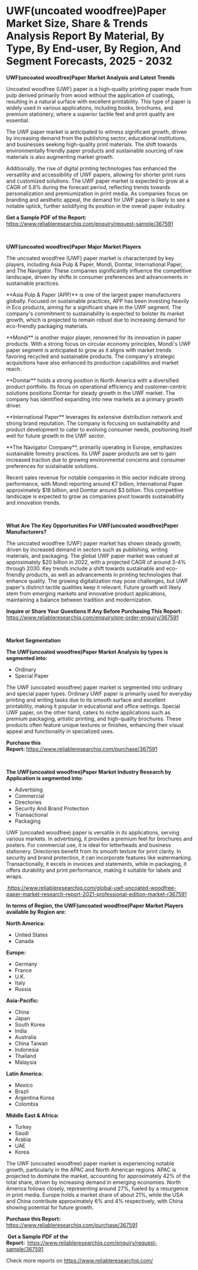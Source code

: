 <p><h1>UWF(uncoated woodfree)Paper Market Size, Share & Trends Analysis Report By Material, By Type, By End-user, By Region, And Segment Forecasts, 2025 - 2032</h1></p><p><strong>UWF(uncoated woodfree)Paper Market Analysis and Latest Trends</strong></p>
<p><p>Uncoated woodfree (UWF) paper is a high-quality printing paper made from pulp derived primarily from wood without the application of coatings, resulting in a natural surface with excellent printability. This type of paper is widely used in various applications, including books, brochures, and premium stationery, where a superior tactile feel and print quality are essential. </p><p>The UWF paper market is anticipated to witness significant growth, driven by increasing demand from the publishing sector, educational institutions, and businesses seeking high-quality print materials. The shift towards environmentally friendly paper products and sustainable sourcing of raw materials is also augmenting market growth. </p><p>Additionally, the rise of digital printing technologies has enhanced the versatility and accessibility of UWF papers, allowing for shorter print runs and customized solutions. The UWF paper market is expected to grow at a CAGR of 5.8% during the forecast period, reflecting trends towards personalization and premiumization in print media. As companies focus on branding and aesthetic appeal, the demand for UWF paper is likely to see a notable uptick, further solidifying its position in the overall paper industry.</p></p>
<p><strong>Get a Sample PDF of the Report:&nbsp;</strong> <a href="https://www.reliableresearchiq.com/enquiry/request-sample/367591?utm_campaign=1140&utm_medium=2&utm_source=Github&utm_content=ia&utm_term=16012025&utm_id=uwfuncoated-woodfreepaper">https://www.reliableresearchiq.com/enquiry/request-sample/367591</a></p>
<p>&nbsp;</p>
<p><strong>UWF(uncoated woodfree)Paper Major Market Players</strong></p>
<p><p>The uncoated woodfree (UWF) paper market is characterized by key players, including Asia Pulp & Paper, Mondi, Domtar, International Paper, and The Navigator. These companies significantly influence the competitive landscape, driven by shifts in consumer preferences and advancements in sustainable practices.</p><p>**Asia Pulp & Paper (APP)** is one of the largest paper manufacturers globally. Focused on sustainable practices, APP has been investing heavily in Eco products, aiming for a significant share in the UWF segment. The company's commitment to sustainability is expected to bolster its market growth, which is projected to remain robust due to increasing demand for eco-friendly packaging materials.</p><p>**Mondi** is another major player, renowned for its innovation in paper products. With a strong focus on circular economy principles, Mondi's UWF paper segment is anticipated to grow as it aligns with market trends favoring recycled and sustainable products. The company's strategic acquisitions have also enhanced its production capabilities and market reach.</p><p>**Domtar** holds a strong position in North America with a diversified product portfolio. Its focus on operational efficiency and customer-centric solutions positions Domtar for steady growth in the UWF market. The company has identified expanding into new markets as a primary growth driver.</p><p>**International Paper** leverages its extensive distribution network and strong brand reputation. The company is focusing on sustainability and product development to cater to evolving consumer needs, positioning itself well for future growth in the UWF sector.</p><p>**The Navigator Company**, primarily operating in Europe, emphasizes sustainable forestry practices. Its UWF paper products are set to gain increased traction due to growing environmental concerns and consumer preferences for sustainable solutions.</p><p>Recent sales revenue for notable companies in this sector indicate strong performance, with Mondi reporting around €7 billion, International Paper approximately $18 billion, and Domtar around $3 billion. This competitive landscape is expected to grow as companies pivot towards sustainability and innovation trends.</p></p>
<p>&nbsp;</p>
<p><strong>What Are The Key Opportunities For UWF(uncoated woodfree)Paper Manufacturers?</strong></p>
<p><p>The uncoated woodfree (UWF) paper market has shown steady growth, driven by increased demand in sectors such as publishing, writing materials, and packaging. The global UWF paper market was valued at approximately $20 billion in 2022, with a projected CAGR of around 3-4% through 2030. Key trends include a shift towards sustainable and eco-friendly products, as well as advancements in printing technologies that enhance quality. The growing digitalization may pose challenges, but UWF paper's distinct tactile qualities keep it relevant. Future growth will likely stem from emerging markets and innovative product applications, maintaining a balance between tradition and modernization.</p></p>
<p><strong>Inquire or Share Your Questions If Any Before Purchasing This Report:</strong> <a href="https://www.reliableresearchiq.com/enquiry/pre-order-enquiry/367591?utm_campaign=1140&utm_medium=2&utm_source=Github&utm_content=ia&utm_term=16012025&utm_id=uwfuncoated-woodfreepaper">https://www.reliableresearchiq.com/enquiry/pre-order-enquiry/367591</a></p>
<p>&nbsp;</p>
<p><strong>Market Segmentation</strong></p>
<p><strong>The UWF(uncoated woodfree)Paper Market Analysis by types is segmented into:</strong></p>
<p><ul><li>Ordinary</li><li>Special Paper</li></ul></p>
<p><p>The UWF (uncoated woodfree) paper market is segmented into ordinary and special paper types. Ordinary UWF paper is primarily used for everyday printing and writing tasks due to its smooth surface and excellent printability, making it popular in educational and office settings. Special UWF paper, on the other hand, caters to niche applications such as premium packaging, artistic printing, and high-quality brochures. These products often feature unique textures or finishes, enhancing their visual appeal and functionality in specialized uses.</p></p>
<p><strong>Purchase this Report:&nbsp;</strong><a href="https://www.reliableresearchiq.com/purchase/367591?utm_campaign=1140&utm_medium=2&utm_source=Github&utm_content=ia&utm_term=16012025&utm_id=uwfuncoated-woodfreepaper">https://www.reliableresearchiq.com/purchase/367591</a></p>
<p>&nbsp;</p>
<p><strong>The UWF(uncoated woodfree)Paper Market Industry Research by Application is segmented into:</strong></p>
<p><ul><li>Advertising</li><li>Commercial</li><li>Directories</li><li>Security And Brand Protection</li><li>Transactional</li><li>Packaging</li></ul></p>
<p><p>UWF (uncoated woodfree) paper is versatile in its applications, serving various markets. In advertising, it provides a premium feel for brochures and posters. For commercial use, it is ideal for letterheads and business stationery. Directories benefit from its smooth texture for print clarity. In security and brand protection, it can incorporate features like watermarking. Transactionally, it excels in invoices and statements, while in packaging, it offers durability and print performance, making it suitable for labels and wraps.</p></p>
<p><a href="https://www.reliableresearchiq.com/global-uwf-uncoated-woodfree-paper-market-research-report-2021-professional-edition-market-r367591?utm_campaign=1140&utm_medium=2&utm_source=Github&utm_content=ia&utm_term=16012025&utm_id=uwfuncoated-woodfreepaper">&nbsp;https://www.reliableresearchiq.com/global-uwf-uncoated-woodfree-paper-market-research-report-2021-professional-edition-market-r367591</a></p>
<p><strong>In terms of Region, the UWF(uncoated woodfree)Paper Market Players available by Region are:</strong></p>
<p>
    <p> <strong> North America: </strong>
        <ul>
            <li>United States</li>
            <li>Canada</li>
        </ul>
        </p> 
    <p> <strong> Europe: </strong>
        <ul>
            <li>Germany</li>
            <li>France</li>
            <li>U.K.</li>
            <li>Italy</li>
            <li>Russia</li>
        </ul>
        </p> 
    <p> <strong> Asia-Pacific: </strong>
        <ul>
            <li>China</li>
            <li>Japan</li>
            <li>South Korea</li>
            <li>India</li>
            <li>Australia</li>
            <li>China Taiwan</li>
            <li>Indonesia</li>
            <li>Thailand</li>
            <li>Malaysia</li>
        </ul>
        </p> 
    <p> <strong> Latin America: </strong>
        <ul>
            <li>Mexico</li>
            <li>Brazil</li>
            <li>Argentina Korea</li>
            <li>Colombia</li>
        </ul>
        </p> 
    <p> <strong> Middle East & Africa: </strong>
        <ul>
            <li>Turkey</li>
            <li>Saudi</li>
            <li>Arabia</li>
            <li>UAE</li>
            <li>Korea</li>
        </ul>
    </p>
    </p>
<p><p>The UWF (uncoated woodfree) paper market is experiencing notable growth, particularly in the APAC and North American regions. APAC is projected to dominate the market, accounting for approximately 42% of the total share, driven by increasing demand in emerging economies. North America follows closely, representing around 27%, fueled by a resurgence in print media. Europe holds a market share of about 21%, while the USA and China contribute approximately 6% and 4% respectively, with China showing potential for future growth.</p></p>
<p><strong>Purchase this Report: </strong><a href="https://www.reliableresearchiq.com/purchase/367591?utm_campaign=1140&utm_medium=2&utm_source=Github&utm_content=ia&utm_term=16012025&utm_id=uwfuncoated-woodfreepaper">https://www.reliableresearchiq.com/purchase/367591</a></p>
<p>&nbsp;<strong>Get a Sample PDF of the Report:&nbsp;&nbsp;</strong><a href="https://www.reliableresearchiq.com/enquiry/request-sample/367591?utm_campaign=1140&utm_medium=2&utm_source=Github&utm_content=ia&utm_term=16012025&utm_id=uwfuncoated-woodfreepaper">https://www.reliableresearchiq.com/enquiry/request-sample/367591</a></p>
<p><strong></strong></p>
<p>Check more reports on <a href="https://www.reliableresearchiq.com/?utm_campaign=1140&utm_medium=2&utm_source=Github&utm_content=ia&utm_term=16012025&utm_id=uwfuncoated-woodfreepaper">https://www.reliableresearchiq.com/</a></p>
